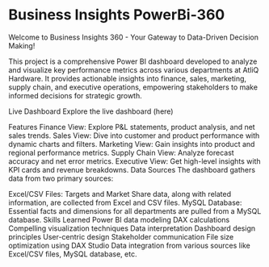 # Business Insights PowerBi-360
Welcome to Business Insights 360 - Your Gateway to Data-Driven Decision Making!

This project is a comprehensive Power BI dashboard developed to analyze and visualize key performance metrics across various departments at AtliQ Hardware. It provides actionable insights into finance, sales, marketing, supply chain, and executive operations, empowering stakeholders to make informed decisions for strategic growth.


Live Dashboard
Explore the live dashboard (here)

Features
Finance View: Explore P&L statements, product analysis, and net sales trends.
Sales View: Dive into customer and product performance with dynamic charts and filters.
Marketing View: Gain insights into product and regional performance metrics.
Supply Chain View: Analyze forecast accuracy and net error metrics.
Executive View: Get high-level insights with KPI cards and revenue breakdowns.
Data Sources
The dashboard gathers data from two primary sources:

Excel/CSV Files: Targets and Market Share data, along with related information, are collected from Excel and CSV files.
MySQL Database: Essential facts and dimensions for all departments are pulled from a MySQL database.
Skills Learned
Power BI data modeling
DAX calculations
Compelling visualization techniques
Data interpretation
Dashboard design principles
User-centric design
Stakeholder communication
File size optimization using DAX Studio
Data integration from various sources like Excel/CSV files, MySQL database, etc.
